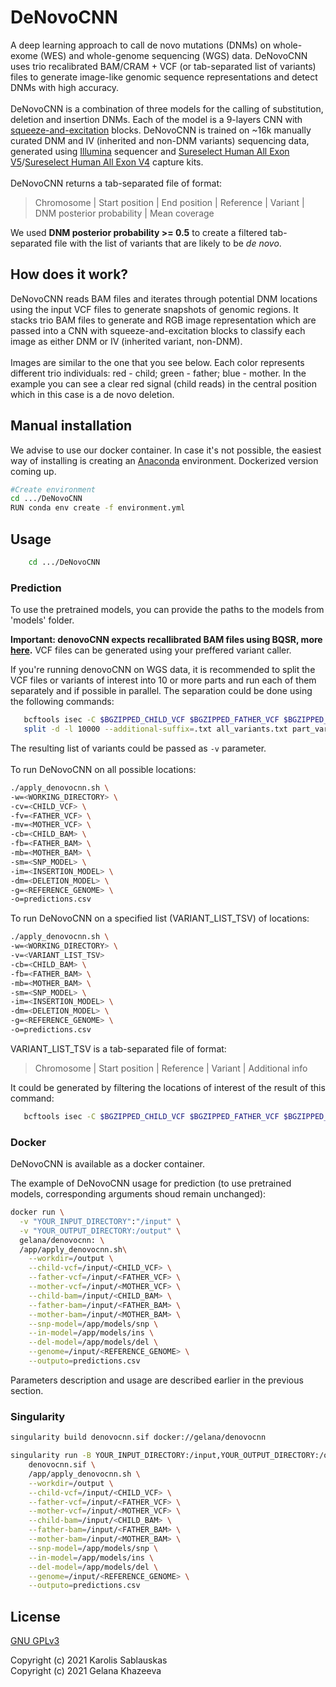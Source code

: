 # DeNovoCNN

A deep learning approach to call de novo mutations (DNMs) on whole-exome (WES) and whole-genome sequencing (WGS) data. DeNovoCNN uses trio recalibrated BAM/CRAM + VCF (or tab-separated list of variants) files to generate image-like genomic sequence representations and detect DNMs with high accuracy. <br>
<br>
DeNovoCNN is a combination of three models for the calling of substitution, deletion and insertion DNMs. Each of the model is a 9-layers CNN with [squeeze-and-excitation](https://arxiv.org/pdf/1709.01507.pdf) blocks. DeNovoCNN is trained on ~16k manually curated DNM and IV (inherited and non-DNM variants) sequencing data, generated using [Illumina](https://www.illumina.com/) sequencer and [Sureselect Human
All Exon V5](https://www.agilent.com/cs/library/datasheets/public/AllExondatasheet-5990-9857EN.pdf)/[Sureselect Human
All Exon V4](https://www.agilent.com/cs/library/flyers/Public/5990-9857en_lo.pdf) capture kits.  <br>
<br>
DeNovoCNN returns a tab-separated file of format:
> Chromosome | Start position | End position | Reference | Variant | DNM posterior probability | Mean coverage 

We used **DNM posterior probability >= 0.5** to create a filtered tab-separated file with the list of variants that are likely to be *de novo*.

## How does it work?

DeNovoCNN reads BAM files and iterates through potential DNM locations using the input VCF files to generate snapshots of genomic regions. It stacks trio BAM files to generate and RGB image representation which are passed into a CNN with squeeze-and-excitation blocks to classify each image as either DNM or IV (inherited variant, non-DNM).<br>
<br>
Images are similar to the one that you see below. Each color represents different trio individuals: red - child; green - father; blue - mother. In the example you can see a clear red signal (child reads) in the central position which in this case is a de novo deletion.<br>

## Manual installation
We advise to use our docker container. In case it's not possible, the easiest way of installing is creating an [Anaconda](https://www.anaconda.com/) environment. Dockerized version coming up.

```bash
#Create environment 
cd .../DeNovoCNN
RUN conda env create -f environment.yml
```

## Usage

```bash
    cd .../DeNovoCNN
```

### Prediction
To use the pretrained models, you can provide the paths to the models from 'models' folder. 

<b>Important: denovoCNN expects recallibrated BAM files using BQSR, more [here](https://gatk.broadinstitute.org/hc/en-us/articles/360035890531-Base-Quality-Score-Recalibration-BQSR-).</b> VCF files can be generated using your preffered variant caller.<br>

If you're running denovoCNN on WGS data, it is recommended to split the VCF files or variants of interest into 10 or more parts and run each of them separately and if possible in parallel. The separation could be done using the following commands:
```bash
   bcftools isec -C $BGZIPPED_CHILD_VCF $BGZIPPED_FATHER_VCF $BGZIPPED_MOTHER_VCF > all_variants.txt
   split -d -l 10000 --additional-suffix=.txt all_variants.txt part_variants

```
The resulting list of variants could be passed as `-v` parameter. <br>
<br>
To run DeNovoCNN on all possible locations: 
```bash
./apply_denovocnn.sh \
-w=<WORKING_DIRECTORY> \
-cv=<CHILD_VCF> \
-fv=<FATHER_VCF> \
-mv=<MOTHER_VCF> \
-cb=<CHILD_BAM> \
-fb=<FATHER_BAM> \
-mb=<MOTHER_BAM> \
-sm=<SNP_MODEL> \
-im=<INSERTION_MODEL> \
-dm=<DELETION_MODEL> \
-g=<REFERENCE_GENOME> \
-o=predictions.csv
```

To run DeNovoCNN on a specified list (VARIANT_LIST_TSV) of locations:

```bash
./apply_denovocnn.sh \
-w=<WORKING_DIRECTORY> \
-v=<VARIANT_LIST_TSV>
-cb=<CHILD_BAM> \
-fb=<FATHER_BAM> \
-mb=<MOTHER_BAM> \
-sm=<SNP_MODEL> \
-im=<INSERTION_MODEL> \
-dm=<DELETION_MODEL> \
-g=<REFERENCE_GENOME> \
-o=predictions.csv
```
VARIANT_LIST_TSV is a tab-separated file of format:
> Chromosome | Start position | Reference | Variant | Additional info

It could be generated by filtering the locations of interest of the result of this command:

```bash
   bcftools isec -C $BGZIPPED_CHILD_VCF $BGZIPPED_FATHER_VCF $BGZIPPED_MOTHER_VCF > all_variants_list.txt
```

### Docker

DeNovoCNN is available as a docker container. 

The example of DeNovoCNN usage for prediction (to use pretrained models, corresponding arguments shoud remain unchanged):
```bash
docker run \
  -v "YOUR_INPUT_DIRECTORY":"/input" \
  -v "YOUR_OUTPUT_DIRECTORY:/output" \
  gelana/denovocnn: \
  /app/apply_denovocnn.sh\
    --workdir=/output \
    --child-vcf=/input/<CHILD_VCF> \
    --father-vcf=/input/<FATHER_VCF> \
    --mother-vcf=/input/<MOTHER_VCF> \
    --child-bam=/input/<CHILD_BAM> \
    --father-bam=/input/<FATHER_BAM> \
    --mother-bam=/input/<MOTHER_BAM> \
    --snp-model=/app/models/snp \
    --in-model=/app/models/ins \
    --del-model=/app/models/del \
    --genome=/input/<REFERENCE_GENOME> \
    --outputo=predictions.csv
```
Parameters description and usage are described earlier in the previous section. 

### Singularity

```bash
singularity build denovocnn.sif docker://gelana/denovocnn
```

```bash
singularity run -B YOUR_INPUT_DIRECTORY:/input,YOUR_OUTPUT_DIRECTORY:/output \
    denovocnn.sif \
    /app/apply_denovocnn.sh \
    --workdir=/output \
    --child-vcf=/input/<CHILD_VCF> \
    --father-vcf=/input/<FATHER_VCF> \
    --mother-vcf=/input/<MOTHER_VCF> \
    --child-bam=/input/<CHILD_BAM> \
    --father-bam=/input/<FATHER_BAM> \
    --mother-bam=/input/<MOTHER_BAM> \
    --snp-model=/app/models/snp \
    --in-model=/app/models/ins \
    --del-model=/app/models/del \
    --genome=/input/<REFERENCE_GENOME> \
    --outputo=predictions.csv
```

## License
[GNU GPLv3](https://choosealicense.com/licenses/gpl-3.0/)

Copyright (c) 2021 Karolis Sablauskas <br>
Copyright (c) 2021 Gelana Khazeeva
